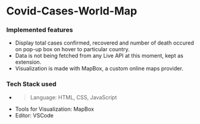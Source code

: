 # Covid-Cases-World-Map

### Implemented features
* Display total cases confirmed, recovered and number of death occured on pop-up box on hover to particular country.
* Data is not being fetched from any Live API at this moment, kept as extension.
* Visualization is made with MapBox, a custom online maps provider.

### Tech Stack used
* >Language: HTML, CSS, JavaScript
* Tools for Visualization: MapBox
* Editor: VSCode 
